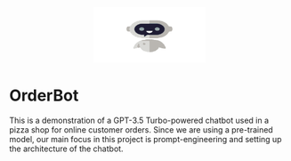 <p align="center">
  <img src="https://github.com/Moh-Nafi/Moh-Nafi/blob/main/assets/chatbot_gif.gif" alt="Image" width="200" height="100">
</p>


# OrderBot
This is a demonstration of a GPT-3.5 Turbo-powered chatbot used in a pizza shop for online customer orders.
Since we are using a pre-trained model, our main focus in this project is prompt-engineering and setting up the architecture of the chatbot.
